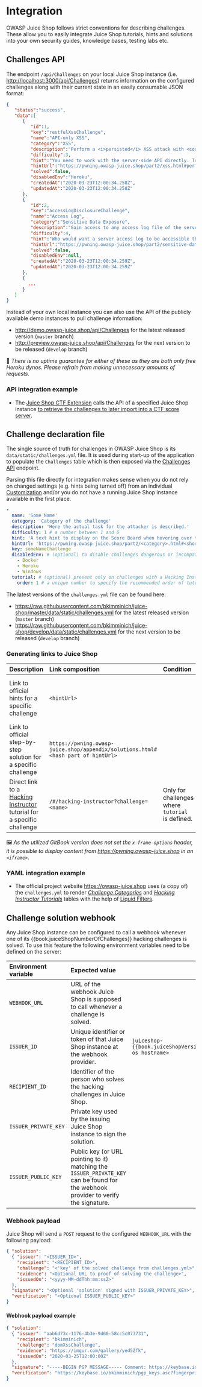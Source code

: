 # Integration

OWASP Juice Shop follows strict conventions for describing challenges.
These allow you to easily integrate Juice Shop tutorials, hints and
solutions into your own security guides, knowledge bases, testing labs
etc.

## Challenges API

The endpoint `/api/Challenges` on your local Juice Shop instance (i.e.
<http://localhost:3000/api/Challenges>) returns information on the
configured challenges along with their current state in an easily
consumable JSON format:

```json
{
   "status":"success",
   "data":[
      {
         "id":1,
         "key":"restfulXssChallenge",
         "name":"API-only XSS",
         "category":"XSS",
         "description":"Perform a <i>persisted</i> XSS attack with <code>&lt;iframe src=\"javascript:alert(`xss`)\"&gt;</code> without using the frontend application at all. <em>(This challenge is <strong>not available</strong> on Heroku!)</em>",
         "difficulty":3,
         "hint":"You need to work with the server-side API directly. Try different HTTP verbs on different entities exposed through the API.",
         "hintUrl":"https://pwning.owasp-juice.shop/part2/xss.html#perform-a-persisted-xss-attack-without-using-the-frontend-application-at-all",
         "solved":false,
         "disabledEnv":"Heroku",
         "createdAt":"2020-03-23T12:00:34.258Z",
         "updatedAt":"2020-03-23T12:00:34.258Z"
      },
      {
         "id":2,
         "key":"accessLogDisclosureChallenge",
         "name":"Access Log",
         "category":"Sensitive Data Exposure",
         "description":"Gain access to any access log file of the server.",
         "difficulty":4,
         "hint":"Who would want a server access log to be accessible through a web application?",
         "hintUrl":"https://pwning.owasp-juice.shop/part2/sensitive-data-exposure.html#gain-access-to-any-access-log-file-of-the-server",
         "solved":false,
         "disabledEnv":null,
         "createdAt":"2020-03-23T12:00:34.259Z",
         "updatedAt":"2020-03-23T12:00:34.259Z"
      },
      {
        ...
      }
   ]
}
```

Instead of your own local instance you can also use the API of the
publicly available demo instances to pull challenge information:

* <http://demo.owasp-juice.shop/api/Challenges> for the latest released
  version (`master` branch)
* <http://preview.owasp-juice.shop/api/Challenges> for the next version
  to be released (`develop` branch)

🚨 _There is no uptime guarantee for either of these as they are both
only free Heroku dynos. Please refrain from making unnecessary amounts
of requests._

### API integration example

* The
  [Juice Shop CTF Extension](https://www.npmjs.com/package/juice-shop-ctf-cli)
  calls the API of a specified Juice Shop instance
  [to retrieve the challenges to later import into a CTF score server](../part1/ctf.md#generating-challenge-import-files-with-juice-shop-ctf-cli).

## Challenge declaration file

The single source of truth for challenges in OWASP Juice Shop is its
`data/static/challenges.yml` file. It is used during start-up of the
application to populate the `Challenges` table which is then exposed via
the [Challenges API](#challenges-api) endpoint.

Parsing this file directly for integration makes sense when you do not
rely on changed settings (e.g. hints being turned off) from an
individual [Customization](../part1/customization.md#customization)
and/or you do not have a running Juice Shop instance available in the
first place.

```yaml
-
  name: 'Some Name'
  category: 'Category of the challenge'
  description: 'Here the actual task for the attacker is described.'
  difficulty: 1 # a number between 1 and 6
  hint: 'A text hint to display on the Score Board when hovering over the challenge'
  hintUrl: 'https://pwning.owasp-juice.shop/part2/<category>.html#<shortened description>'
  key: someNameChallenge
  disabledEnv: # (optional) to disable challenges dangerous or incompatible in certain environments
    - Docker
    - Heroku
    - Windows
  tutorial: # (optional) present only on challenges with a Hacking Instructor tutorial
    order: 1 # a unique number to specify the recommended order of tutorials
```

The latest versions of the `challenges.yml` file can be found here:

* <https://raw.githubusercontent.com/bkimminich/juice-shop/master/data/static/challenges.yml>
  for the latest released version (`master` branch)
* <https://raw.githubusercontent.com/bkimminich/juice-shop/develop/data/static/challenges.yml>
  for the next version to be released (`develop` branch)

### Generating links to Juice Shop

| Description                                                                                                        | Link composition                                                                 | Condition                                        | Examples                                                                                                                                                                                   |
|:-------------------------------------------------------------------------------------------------------------------|:---------------------------------------------------------------------------------|:-------------------------------------------------|:-------------------------------------------------------------------------------------------------------------------------------------------------------------------------------------------|
| Link to official hints for a specific challenge                                                                    | `<hintUrl>`                                                                      |                                                  | <https://pwning.owasp-juice.shop/part2/score-board.html#find-the-carefully-hidden-score-board-page> or <https://pwning.owasp-juice.shop/part2/xss.html#perform-a-dom-xss-attack>           |
| Link to official step-by-step solution for a specific challenge                                                    | `https://pwning.owasp-juice.shop/appendix/solutions.html#<hash part of hintUrl>` |                                                  | <https://pwning.owasp-juice.shop/appendix/solutions.html#find-the-carefully-hidden-score-board-page> or <https://pwning.owasp-juice.shop/appendix/solutions.html#perform-a-dom-xss-attack> |
| Direct link to a [Hacking Instructor](../part1/challenges.md#hacking-instructor) tutorial for a specific challenge | `/#/hacking-instructor?challenge=<name>`                                         | Only for challenges where `tutorial` is defined. | <http://localhost:3000/#/hacking-instructor?challenge=Score%20Board> or <http://preview.owasp-juice.shop/#/hacking-instructor?challenge=DOM%20XSS>                                         |

🖼️ _As the utilized GitBook version does not set the
`x-frame-options` header, it is possible to display content from
<https://pwning.owasp-juice.shop> in an `<iframe>`._

### YAML integration example

* The official project website <https://owasp-juice.shop> uses (a copy
  of) the `challenges.yml` to render
  [_Challenge Categories_](https://owasp.org/www-project-juice-shop/#div-challenges)
  and [_Hacking
  Instructor Tutorials_](https://owasp.org/www-project-juice-shop/#div-tutorials)
  tables with the help of
  [Liquid Filters](https://jekyllrb.com/docs/liquid/filters/).

## Challenge solution webhook

Any Juice Shop instance can be configured to call a webhook whenever one
of its {{book.juiceShopNumberOfChallenges}} hacking challenges is
solved. To use this feature the following environment variables need to
be defined on the server:

| Environment variable | Expected value                                                                                                                      |                                                                             | Recommendations                                                                                                                                   |
|:---------------------|:------------------------------------------------------------------------------------------------------------------------------------|:----------------------------------------------------------------------------|:--------------------------------------------------------------------------------------------------------------------------------------------------|
| `WEBHOOK_URL`        | URL of the webhook Juice Shop is supposed to call whenever a challenge is solved.                                                   |                                                                             | HTTPS is obviously recommended but not mandatory.                                                                                                 |
| `ISSUER_ID`          | Unique identifier or token of that Juice Shop instance at the webhook provider.                                                     | <code>juiceshop-{{book.juiceShopVersion}}@&lt;server os hostname&gt;</code> | If any kind of sensitive token is used: Encrypt before publishing!                                                                                |
| `RECIPIENT_ID`       | Identifier of the person who solves the hacking challenges in Juice Shop.                                                           |                                                                             | GitHub username, MultiJuicer team name, corporate email address etc.                                                                              |
| `ISSUER_PRIVATE_KEY` | Private key used by the issuing Juice Shop instance to sign the solution.                                                           |                                                                             | Private PGP/GPG key. **Do not publish unencrypted anywhere!**                                                                                     |
| `ISSUER_PUBLIC_KEY`  | Public key (or URL pointing to it) matching the `ISSUER_PRIVATE_KEY` can be found for the webhook provider to verify the signature. |                                                                             | Link to public PGP/GPG key on [Keybase](https://keybase.io/) or public key server like <https://pgp.mit.edu>, <https://keyserver.ubuntu.com> etc. |

### Webhook payload

Juice Shop will send a `POST` request to the configured `WEBHOOK_URL`
with the following payload:

```json
{ "solution":
  { "issuer": "<ISSUER_ID>",
    "recipient": "<RECIPIENT_ID>",
    "challenge": "<'key' of the solved challenge from challenges.yml>",
    "evidence": "<Optional URL to proof of solving the challenge>",
    "issuedOn": "<yyyy-MM-ddThh:mm:ssZ>"
  },
  "signature": "<Optional 'solution' signed with ISSUER_PRIVATE_KEY>",
  "verification": "<Optional ISSUER_PUBLIC_KEY>"
}
```

#### Webhook payload example

```json
{ "solution":
  { "issuer": "aab6d73c-1176-4b3e-9d60-58cc5c073731",
    "recipient": "bkimminich",
    "challenge": "domXssChallenge",
    "evidence": "https://imgur.com/gallery/yed5Zfk",
    "issuedOn": "2020-03-25T12:00:00Z"
  },
  "signature": "-----BEGIN PGP MESSAGE----- Comment: https://keybase.io/download Version: Keybase Go 5.4.2 (linux)  xA0DAAgBo2/dHpKS1uABy+F0AOIAAAAA53sgImlzc3VlciI6ICJhYWI2ZDczYy0x MTc2LTRiM2UtOWQ2MC01OGNjNWMwNzM3MzEiLCAicmVjaXBpZW50IjogImJraW1t aW5pY2giLCAiY2hhbGxlbmdlIjogImRvbVhzc0NoYWxsZW5nZSIsICJldmlkZW5j ZSI6ICJodHRw5nM6Ly9pbWd1ci5jb20vZ2FsbGVyeS95ZWQ1WmZrIiwgImlzc3Vl ZE9uIjogIjIwMjAtMDMtMjVUMTI6MDA6MDDiWiIgfQDCwVwEAAEIABAFAl6zEhYJ EKNv3R6SktbgAAAabBAAfqnjyD27LZe+PjhbVgcCwPmk3b2m+XhrDbgXpZbWZIYY 8BCTQIw9S/9hXd2tRdMkXmaAA1BctA5HzZi4rZYiIB8/xQnRE1/7bkTX7f2tjIqA VOMD2STKM4gr7qwN3FdaU1X8Bns8b/a6geprg2OSNdxqCU75Y+5ggf4DLvV8FVW8 Qd97zV4XpcARJTsoXMPPY+bGqGCfvs2jLaYnP7tPEtjaSivNoBh7bGUV2gYQL1TE caikWmHSyIV6gnFYqDAg3SuA1j1BqqBHBTEMUxbTVtz1beWM5VIBZKj0prwHUx8I vtgi6LzWT9RJNQTV2pNypFnd5K8h+srtIYiSOcOM2T6khjbB1GaL9YE7JvozAMky Cl8RGDb9vW2QxeLeoAmxIvIHyzITevWWrVZTNeliBNphW4Qgk427WjC34LrqshFX 4EMkkDw60JkOikyBRiYcxH/lVnzViZnNV250KXD1D+XVa2lfBVm+ap5jGMW1C6+K yxqXpWefXrZVB8oro48bthQ3M11/zS/sw43CtV/Odh2UScyFXhl4eND8Q4ydghjm V62amqMTxcHCvR0k1OkCG4laDjZQpkiHJSdpQXm+vJlEpW1rkSovjSvxFjzSpQar Ds9oGTStv2yw9UrFm2JXRzEC44rfYlJ566cuRSh255eEF3pMMD4LsvMsldW8KbQ= =7ijC -----END PGP MESSAGE-----",
  "verification": "https://keybase.io/bkimminich/pgp_keys.asc?fingerprint=19c01cb7157e4645e9e2c863062a85a8cbfbdcda"
}
```

